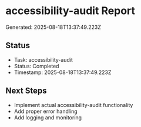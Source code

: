 # accessibility-audit Report

Generated: 2025-08-18T13:37:49.223Z

## Status
- Task: accessibility-audit
- Status: Completed
- Timestamp: 2025-08-18T13:37:49.223Z

## Next Steps
- Implement actual accessibility-audit functionality
- Add proper error handling
- Add logging and monitoring
